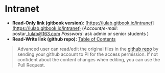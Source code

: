 # Intranet

* **Read-Only link (gitbook version)**: [https://lulab.gitbook.io/intranet](https://lulab.gitbook.io/intranet) (_Account/e-mail_: postar\_[lulab@163.com](mailto:lulab@163.com) _Password_: ask admin or senior students )
* **Read-Write link (github repo):** [Table of Contents](https://github.com/lulab/intranet/blob/gitbook/SUMMARY.md)

> Advanced user can read/edit the original files in the [github repo](https://github.com/lulab/intranet) by sending your github account to PI for the access permission. If not confident about the content changes when editing, you can use the Pull Request.


